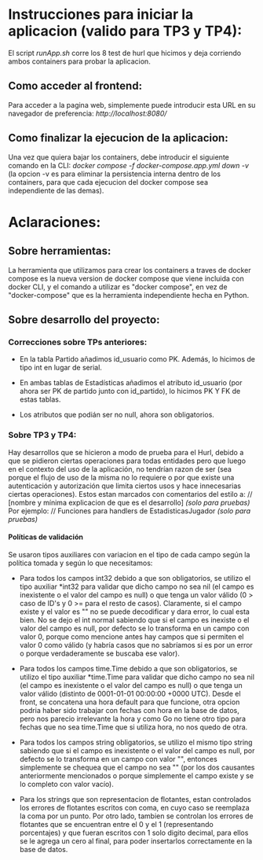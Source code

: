 # Instrucciones para iniciar la aplicacion (valido para TP3 y TP4):

El script *runApp.sh* corre los 8 test de hurl que hicimos y deja corriendo ambos containers para probar la aplicacion.

## Como acceder al frontend:
Para acceder a la pagina web, simplemente puede introducir esta URL en su navegador de preferencia: *http://localhost:8080/*

## Como finalizar la ejecucion de la aplicacion:
Una vez que quiera bajar los containers, debe introducir el siguiente comando en la CLI: *docker compose -f docker-compose.app.yml down -v* (la opcion -v es para eliminar la persistencia interna dentro de los containers, para que cada ejecucion del docker compose sea independiente de las demas).

# Aclaraciones:

## Sobre herramientas:
La herramienta que utilizamos para crear los containers a traves de docker compose es la nueva version de docker compose que viene incluida con docker CLI, y el comando a utilizar es "docker compose", en vez de "docker-compose" que es la herramienta independiente hecha en Python.

## Sobre desarrollo del proyecto:

### Correcciones sobre TPs anteriores:

- En la tabla Partido añadimos id_usuario como PK. Además, lo hicimos de tipo int en lugar de serial.

- En ambas tablas de Estadísticas añadimos el atributo id_usuario (por ahora ser PK de partido junto con id_partido), lo hicimos PK Y FK de estas tablas.

- Los atributos que podián ser no null, ahora son obligatorios.

### Sobre TP3 y TP4:

Hay desarrollos que se hicieron a modo de prueba para el Hurl, debido a que se pidieron ciertas operaciones para todas entidades pero que luego en el contexto del uso de la aplicación, no tendrían razon de ser (sea porque el flujo de uso de la misma no lo requiere o por que existe una autenticación y autorización que limita ciertos usos y hace innecesarias ciertas operaciones). Estos estan marcados con comentarios del estilo a:
// [nombre y mínima explicacion de que es el desarrollo] *(*solo para pruebas*)*
Por ejemplo:
// Funciones para handlers de EstadisticasJugador *(*solo para pruebas*)*


#### Políticas de validación
Se usaron tipos auxiliares con variacion en el tipo de cada campo según la política tomada y según lo que necesitamos:

- Para todos los campos int32 debido a que son obligatorios, se utilizo el tipo auxiliar *int32 para validar que dicho campo no sea nil (el campo es inexistente o el valor del campo es null) o que tenga un valor válido (0 > caso de ID's y 0 >= para el resto de casos). Claramente, si el campo existe y el valor es "" no se puede decodificar y dara error, lo cual esta bien. No se dejo el int normal sabiendo que si el campo es inexiste o el valor del campo es null, por defecto se lo transforma en un campo con valor 0, porque como mencione antes hay campos que si permiten el valor 0 como válido (y habría casos que no sabríamos si es por un error o porque verdaderamente se buscaba ese valor).

- Para todos los campos time.Time debido a que son obligatorios, se utilizo el tipo auxiliar *time.Time para validar que dicho campo no sea nil (el campo es inexistente o el valor del campo es null) o que tenga un valor válido (distinto de 0001-01-01 00:00:00 +0000 UTC). Desde el front, se concatena una hora default para que funcione, otra opcion podria haber sido trabajar con fechas con hora en la base de datos, pero nos parecio irrelevante la hora y como Go no tiene otro tipo para fechas que no sea time.Time que si utiliza hora, no nos quedo de otra.

- Para todos los campos string obligatorios, se utilizo el mismo tipo string sabiendo que si el campo es inexistente o el valor del campo es null, por defecto se lo transforma en un campo con valor "", entonces simplemente se chequea que el campo no sea "" (por los dos causantes anteriormente mencionados o porque simplemente el campo existe y se lo completo con valor vacío).

- Para los strings que son representacion de flotantes, estan controlados los errores de flotantes escritos con coma, en cuyo caso se reemplaza la coma por un punto. Por otro lado, tambien se controlan los errores de flotantes que se encuentran entre el 0 y el 1 (representando porcentajes) y que fueran escritos con 1 solo digito decimal, para ellos se le agrega un cero al final, para poder insertarlos correctamente en la base de datos.

